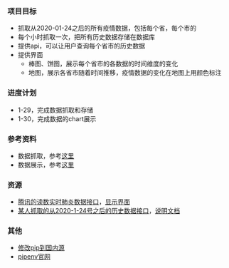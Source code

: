 ### 项目目标
- 抓取从2020-01-24之后的所有疫情数据，包括每个省，每个市的
- 每个小时抓取一次，把所有历史数据存储在数据库
- 提供api，可以让用户查询每个省市的历史数据
- 提供界面
  - 棒图、饼图，展示每个省市的各数据的时间维度的变化
  - 地图，展示各省市随着时间推移，疫情数据的变化在地图上用颜色标注

### 进度计划
- 1-29，完成数据抓取和存储
- 1-30，完成数据的chart展示


### 参考资料
- 数据抓取，参考[这里](https://github.com/BlankerL/DXY-2019-nCoV-Crawler)
- 数据展示，参考[这里](https://blog.csdn.net/xufive/article/details/104093197)

### 资源
- [腾讯的读数实时肺炎数据接口](https://service-f9fjwngp-1252021671.bj.apigw.tencentcs.com/release/pneumonia)，[显示界面](https://news.qq.com/zt2020/page/feiyan.htm#charts)
- [某人抓取的从2020-1-24号之后的历史数据接口](http://lab.isaaclin.cn/nCoV/api/area?latest=0)，[说明文档](http://lab.isaaclin.cn/nCoV/)


### 其他
- [修改pip到国内源](https://www.cnblogs.com/schut/p/10410087.html)
- [pipenv官网](https://github.com/pypa/pipenv)